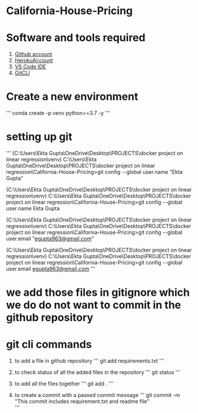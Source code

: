 # California-House-Pricing

# Software and tools required
1. [Github account](https://github.com)
2. [HerokuAccount](https://heroku.com)
3. [VS Code IDE](https://code.visualstudio.com/)
4. [GitCLI](https://git-scm.com/book/en/v2/Getting-Started-The-Command-Line)

# Create a new environment

'''
conda create -p venv python==3.7 -y
'''

# setting up git
'''
(C:\Users\Ekta Gupta\OneDrive\Desktop\PROJECTS\docker project on linear regression\venv) C:\Users\Ekta Gupta\OneDrive\Desktop\PROJECTS\docker project on linear regression\California-House-Pricing>git config --global user.name "Ekta Gupta"

(C:\Users\Ekta Gupta\OneDrive\Desktop\PROJECTS\docker project on linear regression\venv) C:\Users\Ekta Gupta\OneDrive\Desktop\PROJECTS\docker project on linear regression\California-House-Pricing>git config --global user.name
Ekta Gupta

(C:\Users\Ekta Gupta\OneDrive\Desktop\PROJECTS\docker project on linear regression\venv) C:\Users\Ekta Gupta\OneDrive\Desktop\PROJECTS\docker project on linear regression\California-House-Pricing>git config --global user.email "egupta963@gmail.com"

(C:\Users\Ekta Gupta\OneDrive\Desktop\PROJECTS\docker project on linear regression\venv) C:\Users\Ekta Gupta\OneDrive\Desktop\PROJECTS\docker project on linear regression\California-House-Pricing>git config --global user.email
egupta963@gmail.com
'''

# we add those files in gitignore which we do do not want to commit in the github repository

# git cli commands

 1. to add a file in github repository
 '''
 git add requirements.txt
 '''

 2. to check status of all the added files in the repository
 '''
 git status
 '''

 3. to add all the files together
 '''
 git add .
 '''

4. to create a commit with a passed commit message
'''
git commit -m "This commit includes requirement.txt and readme file"  
'''

